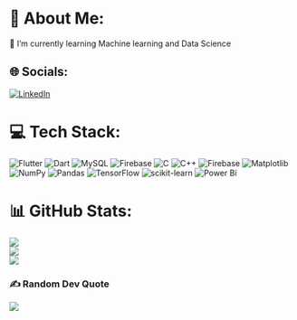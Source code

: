 # 💫 About Me: 
🌱 I’m currently learning Machine learning and Data Science 

## 🌐 Socials: 
[![LinkedIn](https://img.shields.io/badge/LinkedIn-%230077B5.svg?logo=linkedin&logoColor=white)](https://linkedin.com/in/www.linkedin.com/in/hitansh-khosla) 

# 💻 Tech Stack: 
![Flutter](https://img.shields.io/badge/Flutter-%2302569B.svg?style=for-the-badge&logo=Flutter&logoColor=white) 
![Dart](https://img.shields.io/badge/dart-%230175C2.svg?style=for-the-badge&logo=dart&logoColor=white) 
![MySQL](https://img.shields.io/badge/mysql-%2300000f.svg?style=for-the-badge&logo=mysql&logoColor=white) 
![Firebase](https://img.shields.io/badge/firebase-%23039BE5.svg?style=for-the-badge&logo=firebase) 
![C](https://img.shields.io/badge/c-%2300599C.svg?style=for-the-badge&logo=c&logoColor=white) 
![C++](https://img.shields.io/badge/c++-%2300599C.svg?style=for-the-badge&logo=c%2B%2B&logoColor=white) 
![Firebase](https://img.shields.io/badge/Firebase-039BE5?style=for-the-badge&logo=Firebase&logoColor=white) 
![Matplotlib](https://img.shields.io/badge/Matplotlib-%23ffffff.svg?style=for-the-badge&logo=Matplotlib&logoColor=black) 
![NumPy](https://img.shields.io/badge/numpy-%23013243.svg?style=for-the-badge&logo=numpy&logoColor=white) 
![Pandas](https://img.shields.io/badge/pandas-%23150458.svg?style=for-the-badge&logo=pandas&logoColor=white) 
![TensorFlow](https://img.shields.io/badge/TensorFlow-%23FF6F00.svg?style=for-the-badge&logo=TensorFlow&logoColor=white) 
![scikit-learn](https://img.shields.io/badge/scikit--learn-%23F7931E.svg?style=for-the-badge&logo=scikit-learn&logoColor=white) 
![Power Bi](https://img.shields.io/badge/power_bi-F2C811?style=for-the-badge&logo=powerbi&logoColor=black) 

# 📊 GitHub Stats: 
![](https://github-readme-stats.vercel.app/api?username=hitanshkhosla&theme=vision-friendly-dark&hide_border=false&include_all_commits=true&count_private=false)<br/> 
![](https://github-readme-streak-stats.herokuapp.com/?user=hitanshkhosla&theme=vision-friendly-dark&hide_border=false)<br/> 
![](https://github-readme-stats.vercel.app/api/top-langs/?username=hitanshkhosla&theme=vision-friendly-dark&hide_border=false&include_all_commits=true&count_private=false&layout=compact) 

### ✍️ Random Dev Quote 
![](https://quotes-github-readme.vercel.app/api?type=horizontal&theme=light) 
<!-- Proudly created with GPRM ( https://gprm.itsvg.in ) -->
